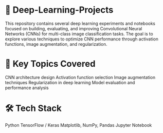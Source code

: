# 🧠 Deep-Learning-Projects
This repository contains several deep learning experiments and notebooks focused on building, evaluating, and improving Convolutional Neural Networks (CNNs) for multi-class image classification tasks. The goal is to explore various techniques to optimize CNN performance through activation functions, image augmentation, and regularization.

# 🚀 Key Topics Covered
CNN architecture design
Activation function selection
Image augmentation techniques
Regularization in deep learning
Model evaluation and performance analysis

# 🛠️ Tech Stack
Python
TensorFlow / Keras
Matplotlib, NumPy, Pandas
Jupyter Notebook

